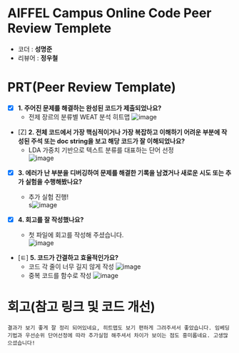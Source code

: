 # AIFFEL Campus Online Code Peer Review Templete
- 코더 : __성명준__
- 리뷰어 : __정우철__


# PRT(Peer Review Template)
- [X]  **1. 주어진 문제를 해결하는 완성된 코드가 제출되었나요?**
    - 전제 장르의 분류별 WEAT 분석 히트맵 
![image](https://github.com/user-attachments/assets/4dc7dd2a-b07c-403a-8b90-68b55ce0924b)
    
- [Z]  **2. 전체 코드에서 가장 핵심적이거나 가장 복잡하고 이해하기 어려운 부분에 작성된 
주석 또는 doc string을 보고 해당 코드가 잘 이해되었나요?**
    - LDA 가중치 기반으로 텍스트 분류를 대표하는 단어 선정  
![image](https://github.com/user-attachments/assets/f3d423d9-c5a4-469d-8073-1c81e8d89249)

        
- [X]  **3. 에러가 난 부분을 디버깅하여 문제를 해결한 기록을 남겼거나
새로운 시도 또는 추가 실험을 수행해봤나요?**
    - 추가 실험 진행!  
s![image](https://github.com/user-attachments/assets/cf601d0a-d405-4103-a6a8-7d67884015ee)


- [X]  **4. 회고를 잘 작성했나요?**
    - 첫 파일에 회고를 작성해 주셨습니다.  
![image](https://github.com/user-attachments/assets/53751fa8-d7bd-42e2-ae26-db01fd484e0f)

        
- [ㅌ]  **5. 코드가 간결하고 효율적인가요?**
    - 코드 각 줄이 너무 길지 않게 작성
![image](https://github.com/user-attachments/assets/b0c0795c-160e-4d9f-aefb-c3686546e0e3)
    - 중복 코드를 함수로 작성
![image](https://github.com/user-attachments/assets/692b7325-d0eb-44e8-9382-40b35025347c)


# 회고(참고 링크 및 코드 개선)
```
결과가 보기 좋게 잘 정리 되어있네요, 히트맵도 보기 편하게 그려주셔서 좋았습니다. 임베딩 기법과 우선순위 단어선정에 따라 추가실험 해주셔서 차이가 보이는 점도 흥미롭네요. 고생많으셨습니다! 
```
